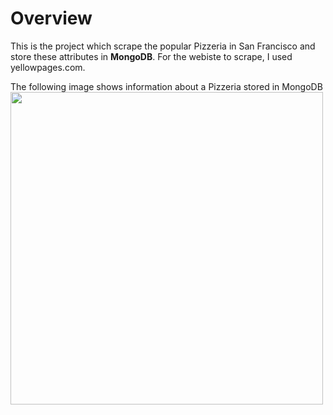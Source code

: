 # Overview
This is the project which scrape the popular Pizzeria in San Francisco and store these attributes in **MongoDB**. For the webiste to scrape, I used yellowpages.com.

The following image shows information about a Pizzeria stored in MongoDB
<img src="https://user-images.githubusercontent.com/79394001/233872946-020e96b6-da77-4466-92f1-70d2103a3dc9.png" width="500">
